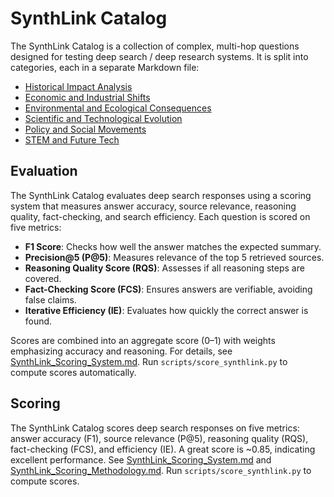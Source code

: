# SynthLink Catalog 

The SynthLink Catalog is a collection of complex, multi-hop questions designed for testing deep search / deep research systems. It is split into categories, each in a separate Markdown file:

- [Historical Impact Analysis](HIA/SynthLink_Historical_Impact_Analysis.md)
- [Economic and Industrial Shifts](EIS/SynthLink_Economic_Industrial_Shifts.md)
- [Environmental and Ecological Consequences](EEC/SynthLink_Environmental_Ecological_Consequences.md)
- [Scientific and Technological Evolution](STE/SynthLink_Scientific_Technological_Evolution.md)
- [Policy and Social Movements](PSM/SynthLink_Policy_Social_Movements.md)
- [STEM and Future Tech](SFT/SynthLink_STEM_Future_Tech.md)

## Evaluation

The SynthLink Catalog evaluates deep search responses using a scoring system that measures answer accuracy, source relevance, reasoning quality, fact-checking, and search efficiency. Each question is scored on five metrics:

- **F1 Score**: Checks how well the answer matches the expected summary.
- **Precision@5 (P@5)**: Measures relevance of the top 5 retrieved sources.
- **Reasoning Quality Score (RQS)**: Assesses if all reasoning steps are covered.
- **Fact-Checking Score (FCS)**: Ensures answers are verifiable, avoiding false claims.
- **Iterative Efficiency (IE)**: Evaluates how quickly the correct answer is found.

Scores are combined into an aggregate score (0–1) with weights emphasizing accuracy and reasoning. For details, see [SynthLink_Scoring_System.md](SynthLink_Scoring_System.md). Run `scripts/score_synthlink.py` to compute scores automatically.

## Scoring
The SynthLink Catalog scores deep search responses on five metrics: answer accuracy (F1), source relevance (P@5), reasoning quality (RQS), fact-checking (FCS), and efficiency (IE). 
A great score is ~0.85, indicating excellent performance. See [SynthLink_Scoring_System.md](SynthLink_Scoring_System.md) and [SynthLink_Scoring_Methodology.md](SynthLink_Scoring_Methodology.md). Run `scripts/score_synthlink.py` to compute scores.
